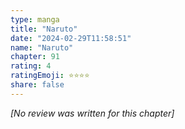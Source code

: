 ```yaml
---
type: manga
title: "Naruto"
date: "2024-02-29T11:58:51"
name: "Naruto"
chapter: 91
rating: 4
ratingEmoji: ⭐️⭐️⭐️⭐️
share: false
---
```


*[No review was written for this chapter]*
